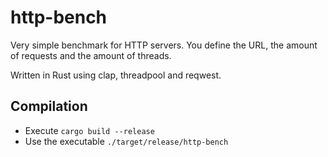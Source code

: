 # http-bench

Very simple benchmark for HTTP servers. You define the URL, the amount of requests and the amount of threads.

Written in Rust using clap, threadpool and reqwest.

## Compilation
- Execute `cargo build --release`
- Use the executable `./target/release/http-bench`

